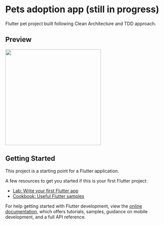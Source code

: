 # Pets adoption app (still in progress)

Flutter pet project built following Clean Architecture and TDD approach.

## Preview

<img src="https://user-images.githubusercontent.com/26353354/203546284-c21e2eb3-fd56-4801-908f-e0a610283e32.png" width="300px" />

## Getting Started

This project is a starting point for a Flutter application.

A few resources to get you started if this is your first Flutter project:

- [Lab: Write your first Flutter app](https://docs.flutter.dev/get-started/codelab)
- [Cookbook: Useful Flutter samples](https://docs.flutter.dev/cookbook)

For help getting started with Flutter development, view the
[online documentation](https://docs.flutter.dev/), which offers tutorials,
samples, guidance on mobile development, and a full API reference.
